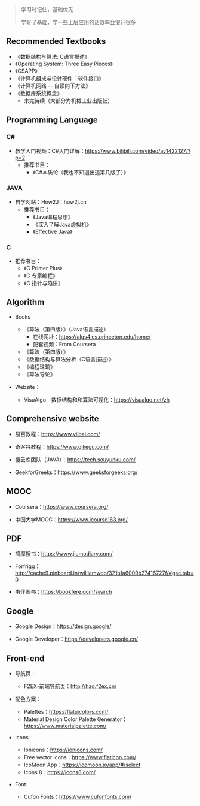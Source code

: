 > 学习时记住，基础优先
>
> 学好了基础，学一些上层应用的话效率会提升很多

## Recommended Textbooks

- 《数据结构与算法: C语言描述》
- 《Operating System: Three Easy Pieces》
- 《CSAPP》
- 《计算机组成与设计硬件：软件接口》
- 《计算机网络 -- 自顶向下方法》
- 《数据库系统概念》
  - 未完待续（大部分为机械工业出版社）

## Programming Language
### C#

- 教学入门视频：C#入门详解：https://www.bilibili.com/video/av1422127/?p=2
  - 推荐书目：
    - 《C#本质论（我也不知道出道第几版了）》

### JAVA

- 自学网站：How2J：how2j.cn
  - 推荐书目：
    - 《Java编程思想》
    - 《深入了解Java虚拟机》
    - 《Effective Java》

### C

- 推荐书目：
  - 《C Primer Plus》
  - 《C 专家编程》
  - 《C 指针与陷阱》

## Algorithm

- Books
  - 《算法（第四版）》（Java语言描述）
    - 在线网址：https://algs4.cs.princeton.edu/home/
    - 配套视频：From Coursera
  - 《算法（第四版）》
  - 《数据结构与算法分析（C语言描述）》
  - 《编程珠玑》
  - 《算法导论》

- Website：
  - VisuAlgo - 数据结构和和算法可视化：https://visualgo.net/zh

## Comprehensive website

- 易百教程：https://www.yiibai.com/

- 奇客谷教程：https://www.qikegu.com/

- 搜云库团队（JAVA）：https://tech.souyunku.com/

- GeekforGreeks：https://www.geeksforgeeks.org/

## MOOC

- Coursera：https://www.coursera.org/

- 中国大学MOOC：https://www.icourse163.org/

## PDF

- 鸠摩搜书：https://www.jiumodiary.com/

- Forfrigg：http://cache9.pinboard.in/williamwoo/321bfa6009b27416727f/#gsc.tab=0

- 书伴图书：https://bookfere.com/search

## Google

- Google Design：https://design.google/

- Google Developer：https://developers.google.cn/

## Front-end

- 导航页：
  - F2EX-前端导航页：http://hao.f2ex.cn/

- 配色方案：
  - Palettes：https://flatuicolors.com/
  - Material Design Color Palette Generator：https://www.materialpalette.com/

- Icons
  - Ionicons：https://ionicons.com/
  - Free vector icons：https://www.flaticon.com/
  - IcoMoon App：https://icomoon.io/app/#/select
  - Icons 8：https://icons8.com/

- Font
  - Cufon Fonts：https://www.cufonfonts.com/
